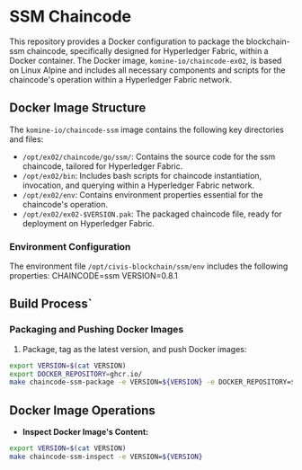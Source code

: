 # SSM Chaincode

This repository provides a Docker configuration to package the blockchain-ssm chaincode, 
specifically designed for Hyperledger Fabric, within a Docker container. 
The Docker image, `komine-io/chaincode-ex02`, is based on Linux Alpine 
and includes all necessary components and scripts for the chaincode's operation 
within a Hyperledger Fabric network.

## Docker Image Structure

The `komine-io/chaincode-ssm` image contains the following key directories and files:

- `/opt/ex02/chaincode/go/ssm/`: Contains the source code for the ssm chaincode, tailored for Hyperledger Fabric.
- `/opt/ex02/bin`: Includes bash scripts for chaincode instantiation, invocation, and querying within a Hyperledger Fabric network.
- `/opt/ex02/env`: Contains environment properties essential for the chaincode's operation.
- `/opt/ex02/ex02-$VERSION.pak`: The packaged chaincode file, ready for deployment on Hyperledger Fabric.

### Environment Configuration

The environment file `/opt/civis-blockchain/ssm/env` includes the following properties:
CHAINCODE=ssm
VERSION=0.8.1

## Build Process`

### Packaging and Pushing Docker Images

1. Package, tag as the latest version, and push Docker images:

```bash
export VERSION=$(cat VERSION)
export DOCKER_REPOSITORY=ghcr.io/
make chaincode-ssm-package -e VERSION=${VERSION} -e DOCKER_REPOSITORY=${DOCKER_REPOSITORY}
```

## Docker Image Operations

- **Inspect Docker Image's Content:**

```bash
export VERSION=$(cat VERSION)
make chaincode-ssm-inspect -e VERSION=${VERSION}
```